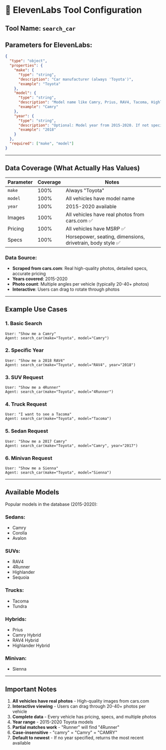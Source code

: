 # 🔧 ElevenLabs Tool Configuration

## Tool Name: `search_car`

## Parameters for ElevenLabs:

```json
{
  "type": "object",
  "properties": {
    "make": {
      "type": "string",
      "description": "Car manufacturer (always 'Toyota')",
      "example": "Toyota"
    },
    "model": {
      "type": "string",
      "description": "Model name like Camry, Prius, RAV4, Tacoma, Highlander, 4Runner, Corolla, Tundra, Sienna, Sequoia, Avalon",
      "example": "Camry"
    },
    "year": {
      "type": "string",
      "description": "Optional: Model year from 2015-2020. If not specified, returns the newest available year.",
      "example": "2018"
    }
  },
  "required": ["make", "model"]
}
```

---

## Data Coverage (What Actually Has Values)

| Parameter | Coverage | Notes |
|-----------|----------|-------|
| `make` | 100% | Always "Toyota" |
| `model` | 100% | All vehicles have model name |
| `year` | 100% | 2015-2020 available |
| Images | 100% | All vehicles have real photos from cars.com ✅ |
| Pricing | 100% | All vehicles have MSRP ✅ |
| Specs | 100% | Horsepower, seating, dimensions, drivetrain, body style ✅ |

### Data Source:
- **Scraped from cars.com**: Real high-quality photos, detailed specs, accurate pricing
- **Years covered**: 2015-2020
- **Photo count**: Multiple angles per vehicle (typically 20-40+ photos)
- **Interactive**: Users can drag to rotate through photos

---

## Example Use Cases

### 1. Basic Search
```
User: "Show me a Camry"
Agent: search_car(make="Toyota", model="Camry")
```

### 2. Specific Year
```
User: "Show me a 2018 RAV4"
Agent: search_car(make="Toyota", model="RAV4", year="2018")
```

### 3. SUV Request
```
User: "Show me a 4Runner"
Agent: search_car(make="Toyota", model="4Runner")
```

### 4. Truck Request
```
User: "I want to see a Tacoma"
Agent: search_car(make="Toyota", model="Tacoma")
```

### 5. Sedan Request
```
User: "Show me a 2017 Camry"
Agent: search_car(make="Toyota", model="Camry", year="2017")
```

### 6. Minivan Request
```
User: "Show me a Sienna"
Agent: search_car(make="Toyota", model="Sienna")
```

---

## Available Models

Popular models in the database (2015-2020):

### Sedans:
- Camry
- Corolla
- Avalon

### SUVs:
- RAV4
- 4Runner
- Highlander
- Sequoia

### Trucks:
- Tacoma
- Tundra

### Hybrids:
- Prius
- Camry Hybrid
- RAV4 Hybrid
- Highlander Hybrid

### Minivan:
- Sienna

---

## Important Notes

1. **All vehicles have real photos** - High-quality images from cars.com
2. **Interactive viewing** - Users can drag through 20-40+ photos per vehicle
3. **Complete data** - Every vehicle has pricing, specs, and multiple photos
4. **Year range** - 2015-2020 Toyota models
5. **Partial matches work** - "Runner" will find "4Runner"
6. **Case-insensitive** - "camry" = "Camry" = "CAMRY"
7. **Default to newest** - If no year specified, returns the most recent available

